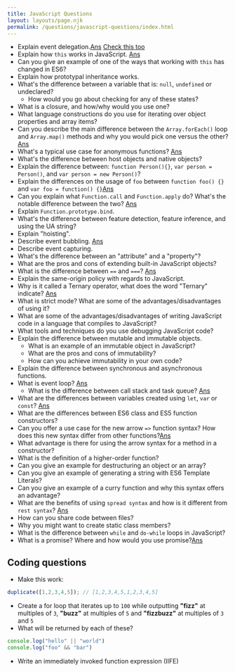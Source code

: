 ```yaml
---
title: JavaScript Questions
layout: layouts/page.njk
permalink: /questions/javascript-questions/index.html
---
```


* Explain event delegation.[Ans](https://gomakethings.com/whats-the-difference-between-javascript-event-delegation-bubbling-and-capturing/#event-delegation)  [Check this too](https://www.tutorialspoint.com/what-is-event-bubbling-and-capturing-in-javascript#:~:text=With%20bubbling%2C%20the%20event%20is,propagated%20to%20the%20inner%20elements.)
* Explain how `this` works in JavaScript. [Ans](https://youtu.be/Pv9flm-80vM)
* Can you give an example of one of the ways that working with `this` has changed in ES6?
* Explain how prototypal inheritance works.
* What's the difference between a variable that is: `null`, `undefined` or undeclared?
  * How would you go about checking for any of these states?
* What is a closure, and how/why would you use one?
* What language constructions do you use for iterating over object properties and array items?
* Can you describe the main difference between the `Array.forEach()` loop and `Array.map()` methods and why you would pick one versus the other? [Ans](https://www.freecodecamp.org/news/4-main-differences-between-foreach-and-map/)
* What's a typical use case for anonymous functions? [Ans](https://qr.ae/pN3aG5)
* What's the difference between host objects and native objects?
* Explain the difference between: `function Person(){}`, `var person = Person()`, and `var person = new Person()`?
* Explain the differences on the usage of `foo` between `function foo() {}` and `var foo = function() {}`[Ans](https://stackoverflow.com/a/336868/9961394)
* Can you explain what `Function.call` and `Function.apply` do? What's the notable difference between the two? [Ans](https://stackoverflow.com/a/52081193/9961394)
* Explain `Function.prototype.bind`.
* What's the difference between feature detection, feature inference, and using the UA string?
* Explain "hoisting".
* Describe event bubbling. [Ans](https://stackoverflow.com/a/4616720/9961394)
* Describe event capturing.
* What's the difference between an "attribute" and a "property"?
* What are the pros and cons of extending built-in JavaScript objects?
* What is the difference between `==` and `===`? [Ans](https://www.java67.com/2013/07/difference-between-equality-strict-vs-operator-in-JavaScript-Interview-Question.html#:~:text=In%20one%20word%2C%20main%20difference,variable%2C%20if%20two%20variables%20are)
* Explain the same-origin policy with regards to JavaScript.
* Why is it called a Ternary operator, what does the word "Ternary" indicate? [Ans](http://rlynjb.github.io/wandrr/JS-Interview-Question-Why-is-it-called-a-Ternary-expression-what-does-the-word-Ternary-indicate)
* What is strict mode? What are some of the advantages/disadvantages of using it?
* What are some of the advantages/disadvantages of writing JavaScript code in a language that compiles to JavaScript?
* What tools and techniques do you use debugging JavaScript code?
* Explain the difference between mutable and immutable objects.
  * What is an example of an immutable object in JavaScript?
  * What are the pros and cons of immutability?
  * How can you achieve immutability in your own code?
* Explain the difference between synchronous and asynchronous functions.
* What is event loop? [Ans](https://www.educative.io/edpresso/what-is-an-event-loop-in-javascript)
  * What is the difference between call stack and task queue? [Ans](https://stackoverflow.com/questions/33874419/difference-between-call-stack-and-task-queue#:~:text=So%20in%20short%2C%20a%20job,method%20from%20a%20call%20stack.)
* What are the differences between variables created using `let`, `var` or `const`? [Ans](https://www.freecodecamp.org/news/var-let-and-const-whats-the-difference/#:~:text=var%20declarations%20are%20globally%20scoped%20or%20function%20scoped%20while%20let,the%20top%20of%20their%20scope.)
* What are the differences between ES6 class and ES5 function constructors?
* Can you offer a use case for the new arrow `=>` function syntax? How does this new syntax differ from other functions?[Ans](https://www.youtube.com/watch?v=h33Srr5J9nY)
* What advantage is there for using the arrow syntax for a method in a constructor?
* What is the definition of a higher-order function?
* Can you give an example for destructuring an object or an array?
* Can you give an example of generating a string with ES6 Template Literals?
* Can you give an example of a curry function and why this syntax offers an advantage?
* What are the benefits of using `spread syntax` and how is it different from `rest syntax`? [Ans](https://javascript.info/rest-parameters-spread)
* How can you share code between files?
* Why you might want to create static class members?
* What is the difference between `while` and `do-while` loops in JavaScript?
* What is a promise? Where and how would you use promise?[Ans](https://javascript.info/promise-basics)

## Coding questions
* Make this work:
```javascript
duplicate([1,2,3,4,5]); // [1,2,3,4,5,1,2,3,4,5]
```
* Create a for loop that iterates up to `100` while outputting **"fizz"** at multiples of `3`, **"buzz"** at multiples of `5` and **"fizzbuzz"** at multiples of `3` and `5`
* What will be returned by each of these?
```javascript
console.log("hello" || "world")
console.log("foo" && "bar")
```
* Write an immediately invoked function expression (IIFE)
